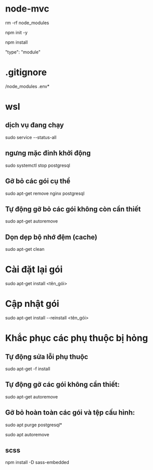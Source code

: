 # node-mvc
rm -rf node_modules

npm init -y

npm install

"type": "module"

# .gitignore
/node_modules
.env*

# wsl
## dịch vụ đang chạy
sudo service --status-all
## ngưng mặc đinh khởi động
sudo systemctl stop postgresql
## Gỡ bỏ các gói cụ thể
sudo apt-get remove nginx postgresql
## Tự động gỡ bỏ các gói không còn cần thiết
sudo apt-get autoremove
## Dọn dẹp bộ nhớ đệm (cache)
sudo apt-get clean
# Cài đặt lại gói
sudo apt-get install <tên_gói>
# Cập nhật gói
sudo apt-get install --reinstall <tên_gói>
# Khắc phục các phụ thuộc bị hỏng
## Tự động sửa lỗi phụ thuộc
sudo apt-get -f install
## Tự động gỡ các gói không cần thiết:
sudo apt-get autoremove

## Gỡ bỏ hoàn toàn các gói và tệp cấu hình:
sudo apt purge postgresql\*

sudo apt autoremove

## scss
npm install -D sass-embedded